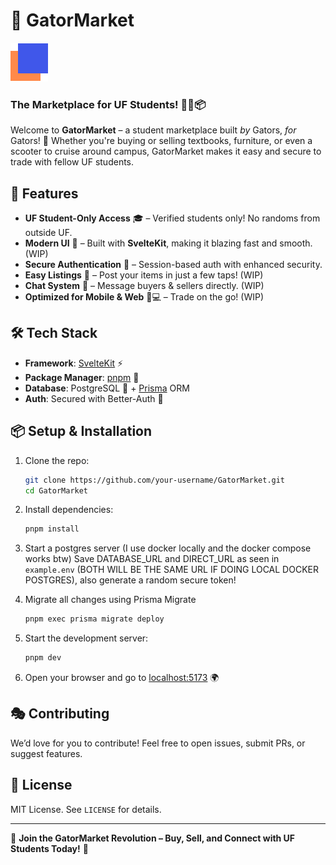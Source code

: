 # 🐊 GatorMarket

![GatorMarket Logo](./static/Logo.svg)

### The Marketplace for UF Students! 🏫🎒📦

Welcome to **GatorMarket** – a student marketplace built _by_ Gators, _for_ Gators! 🐊 Whether you're buying or selling textbooks, furniture, or even a scooter to cruise around campus, GatorMarket makes it easy and secure to trade with fellow UF students.

## 🚀 Features

- **UF Student-Only Access** 🎓 – Verified students only! No randoms from outside UF.
- **Modern UI** 🎨 – Built with **SvelteKit**, making it blazing fast and smooth. (WIP)
- **Secure Authentication** 🔐 – Session-based auth with enhanced security.
- **Easy Listings** 📸 – Post your items in just a few taps! (WIP)
- **Chat System** 💬 – Message buyers & sellers directly. (WIP)
- **Optimized for Mobile & Web** 📱💻 – Trade on the go! (WIP)

## 🛠️ Tech Stack

- **Framework**: [SvelteKit](https://kit.svelte.dev/) ⚡
- **Package Manager**: [pnpm](https://pnpm.io/) 🚀
- **Database**: PostgreSQL 🐘 + [Prisma](https://www.prisma.io/) ORM
- **Auth**: Secured with Better-Auth 🔐

## 📦 Setup & Installation

1. Clone the repo:

   ```bash
   git clone https://github.com/your-username/GatorMarket.git
   cd GatorMarket
   ```

2. Install dependencies:
   ```bash
   pnpm install
   ```
3. Start a postgres server (I use docker locally and the docker compose works btw)
   Save DATABASE_URL and DIRECT_URL as seen in `example.env` (BOTH WILL BE THE SAME URL IF DOING LOCAL DOCKER POSTGRES), also generate a random secure token!

4. Migrate all changes using Prisma Migrate

   ```bash
   pnpm exec prisma migrate deploy
   ```

5. Start the development server:

   ```bash
   pnpm dev
   ```

6. Open your browser and go to [localhost:5173](http://localhost:5173) 🌍

## 🎭 Contributing

We’d love for you to contribute! Feel free to open issues, submit PRs, or suggest features.

## 📜 License

MIT License. See `LICENSE` for details.

---

🚀 **Join the GatorMarket Revolution – Buy, Sell, and Connect with UF Students Today!** 🐊

